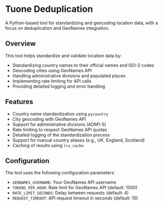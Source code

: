 # Tuone Deduplication

A Python-based tool for standardizing and geocoding location data, with a focus on deduplication and GeoNames integration.

## Overview

This tool helps standardize and validate location data by:
- Standardizing country names to their official names and ISO-2 codes
- Geocoding cities using GeoNames API
- Handling administrative divisions and populated places
- Implementing rate limiting for API calls
- Providing detailed logging and error handling

## Features

- Country name standardization using `pycountry`
- City geocoding with GeoNames API
- Support for administrative divisions (ADM1-5)
- Rate limiting to respect GeoNames API quotas
- Detailed logging of the standardization process
- Support for manual country aliases (e.g., UK, England, Scotland)
- Caching of results using `lru_cache`


## Configuration

The tool uses the following configuration parameters:
- `GEONAMES_USERNAME`: Your GeoNames API username
- `TOKENS_PER_HOUR`: Rate limit for GeoNames API (default: 1000)
- `RATE_LIMIT_SECONDS`: Delay between requests (default: 4)
- `REQUEST_TIMEOUT`: API request timeout in seconds (default: 10)
